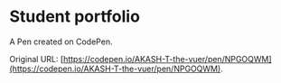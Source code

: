 # Student portfolio 

A Pen created on CodePen.

Original URL: [https://codepen.io/AKASH-T-the-vuer/pen/NPGOQWM](https://codepen.io/AKASH-T-the-vuer/pen/NPGOQWM).

